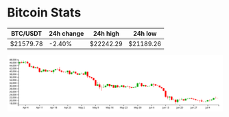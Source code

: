 # Bitcoin Stats

BTC/USDT|24h change|24h high|24h low|
|---|---|---|---|
|$21579.78|-2.40%|$22242.29|$21189.26|

<img src="./chart.svg">
